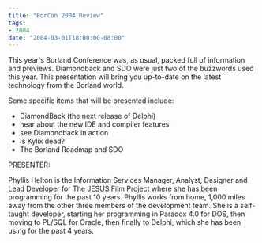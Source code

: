 ```yaml
---
title: "BorCon 2004 Review"
tags:
- 2004
date: "2004-03-01T18:00:00-08:00"
---
```


This year's Borland Conference was, as usual, packed full of information and previews.  Diamondback and SDO were just two of the buzzwords used this year.  This presentation will bring you up-to-date on the latest technology from the Borland world.

Some specific items that will be presented include:

- DiamondBack (the next release of Delphi) 
 - hear about the new IDE and compiler features
 - see Diamondback in action
- Is Kylix dead?
- The Borland Roadmap and SDO

PRESENTER:

Phyllis Helton is the Information Services Manager, Analyst, Designer and  Lead Developer for The JESUS Film Project where she has been programming for  the past 10 years.  Phyllis works from home, 1,000 miles away from the other  three members of the development team.  She is a self-taught developer,  starting her programming in Paradox 4.0 for DOS, then moving to PL/SQL for  Oracle, then finally to Delphi, which she has been using for the past 4  years.
